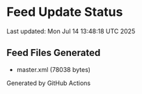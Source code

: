 # Feed Update Status
Last updated: Mon Jul 14 13:48:18 UTC 2025

## Feed Files Generated
- master.xml (78038 bytes)

Generated by GitHub Actions
